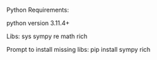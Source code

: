 Python Requirements:

python version 3.11.4+

Libs:
sys
sympy
re
math
rich

Prompt to install missing libs:
pip install sympy rich 
